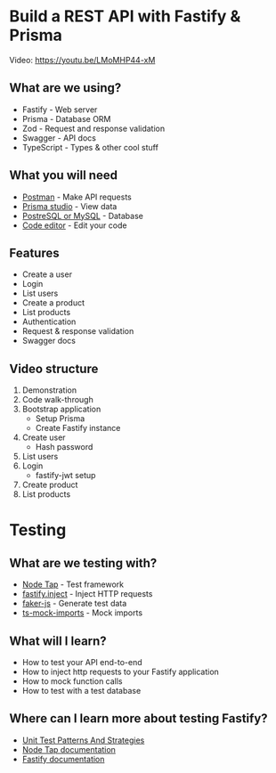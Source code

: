 # Build a REST API with Fastify & Prisma

Video: https://youtu.be/LMoMHP44-xM

## What are we using?
* Fastify - Web server
* Prisma - Database ORM
* Zod - Request and response validation
* Swagger - API docs
* TypeScript - Types & other cool stuff

## What you will need
* [Postman](https://www.postman.com/) - Make API requests
* [Prisma studio](https://www.prisma.io/studio) - View data
* [PostreSQL or MySQL](https://github.com/tomanagle/awesome-docker-compose) - Database
* [Code editor](https://code.visualstudio.com/) - Edit your code

## Features
* Create a user
* Login
* List users
* Create a product
* List products
* Authentication
* Request & response validation
* Swagger docs

## Video structure
1. Demonstration
2. Code walk-through
3. Bootstrap application
    * Setup Prisma
    * Create Fastify instance
4. Create user
    * Hash password
5. List users
6. Login
    * fastify-jwt setup
7. Create product
8. List products

# Testing
## What are we testing with?
* [Node Tap](https://node-tap.org/) - Test framework
* [fastify.inject](https://www.fastify.io/docs/latest/Guides/Testing/#benefits-of-using-fastifyinject) - Inject HTTP requests
* [faker-js](@faker-js/faker) - Generate test data
* [ts-mock-imports](https://www.npmjs.com/package/ts-mock-imports) - Mock imports

## What will I learn?
* How to test your API end-to-end
* How to inject http requests to your Fastify application
* How to mock function calls
* How to test with a test database

## Where can I learn more about testing Fastify?
* [Unit Test Patterns And Strategies](https://github.com/knockaway/unit-test-patterns-and-strategies)
* [Node Tap documentation](https://node-tap.org/docs/getting-started/)
* [Fastify documentation](https://www.fastify.io/docs/latest/Guides/Testing/)